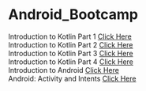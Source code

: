 # Android_Bootcamp
Introduction to Kotlin Part 1 [Click Here](https://github.com/anuj1317/Android_Bootcamp/tree/Kotlin1-Sept21)<br>
Introduction to Kotlin Part 2 [Click Here](https://github.com/anuj1317/Android_Bootcamp/tree/Kotlin-part2-Sept22)<br>
Introduction to Kotlin Part 3 [Click Here](https://github.com/anuj1317/Android_Bootcamp/tree/Kotlin-part3-Sept24)<br>
Introduction to Kotlin Part 4 [Click Here](https://github.com/anuj1317/Android_Bootcamp/tree/Kotlin-Part4-27-Sept)<br>
Introduction to Android [Click Here](https://github.com/anuj1317/Android_Bootcamp/tree/Intro_to_App_29-Sept)<br>
Android: Activity and Intents [Click Here](https://github.com/anuj1317/Android_Bootcamp/tree/activity-30Sept)


